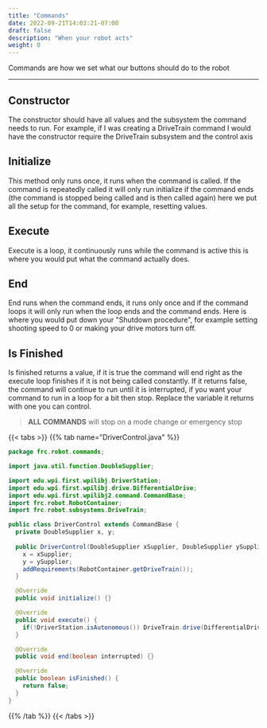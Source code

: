 ```yaml
---
title: "Commands"
date: 2022-09-21T14:03:21-07:00
draft: false
description: "When your robot acts"
weight: 0
---
```


Commands are how we set what our buttons should do to the robot

---

## Constructor
The constructor should have all values and the subsystem the command needs to run. For example, if I was creating a DriveTrain command I would have the constructor require the DriveTrain subsystem and the control axis

## Initialize
This method only runs once, it runs when the command is called. If the command is repeatedly called it will only run initialize if the command ends (the command is stopped being called and is then called again)
here we put all the setup for the command, for example, resetting values.

## Execute
Execute is a loop, it continuously runs while the command is active
this is where you would put what the command actually does.

## End
End runs when the command ends, it runs only once and if the command loops it will only run when the loop ends and the command ends. Here is where you would put down your "Shutdown procedure", for example setting shooting speed to 0 or making your drive motors turn off.

## Is Finished
Is finished returns a value, if it is true the command will end right as the execute loop finishes if it is not being called constantly. If it returns false, the command will continue to run until it is interrupted, if you want your command to run in a loop for a bit then stop. Replace the variable it returns with one you can control.

> **ALL COMMANDS** will stop on a mode change or emergency stop

{{< tabs >}}
{{% tab name="DriverControl.java" %}}
``` java
package frc.robot.commands;

import java.util.function.DoubleSupplier;

import edu.wpi.first.wpilibj.DriverStation;
import edu.wpi.first.wpilibj.drive.DifferentialDrive;
import edu.wpi.first.wpilibj2.command.CommandBase;
import frc.robot.RobotContainer;
import frc.robot.subsystems.DriveTrain;

public class DriverControl extends CommandBase {
  private DoubleSupplier x, y;
  
  public DriverControl(DoubleSupplier xSupplier, DoubleSupplier ySupplier) {
    x = xSupplier;
    y = ySupplier;
    addRequirements(RobotContainer.getDriveTrain());
  }

  @Override
  public void initialize() {}

  @Override
  public void execute() {
    if(!DriverStation.isAutonomous()) DriveTrain.drive(DifferentialDrive.arcadeDriveIK(-y.getAsDouble(), x.getAsDouble(), true));
  }

  @Override
  public void end(boolean interrupted) {}

  @Override
  public boolean isFinished() {
    return false;
  }
}
```
{{% /tab %}}
{{< /tabs >}}